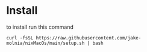 # Install
to install run this command

```curl -fsSL https://raw.githubusercontent.com/jake-molnia/nixMacOs/main/setup.sh | bash```

